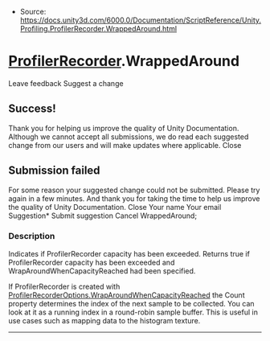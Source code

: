 * Source: https://docs.unity3d.com/6000.0/Documentation/ScriptReference/Unity.Profiling.ProfilerRecorder.WrappedAround.html

#  [ProfilerRecorder](https://docs.unity3d.com/6000.0/Documentation/ScriptReference/Unity.Profiling.ProfilerRecorder.html).WrappedAround
Leave feedback
Suggest a change
## Success!
Thank you for helping us improve the quality of Unity Documentation. Although we cannot accept all submissions, we do read each suggested change from our users and will make updates where applicable.
Close
## Submission failed
For some reason your suggested change could not be submitted. Please <a>try again</a> in a few minutes. And thank you for taking the time to help us improve the quality of Unity Documentation.
Close
Your name Your email Suggestion* Submit suggestion
Cancel
WrappedAround; 
### Description
Indicates if ProfilerRecorder capacity has been exceeded.
Returns true if ProfilerRecorder capacity has been exceeded and WrapAroundWhenCapacityReached had been specified.  
  
If ProfilerRecorder is created with [ProfilerRecorderOptions.WrapAroundWhenCapacityReached](https://docs.unity3d.com/6000.0/Documentation/ScriptReference/Unity.Profiling.ProfilerRecorderOptions.WrapAroundWhenCapacityReached.html) the Count property determines the index of the next sample to be collected. You can look at it as a running index in a round-robin sample buffer. This is useful in use cases such as mapping data to the histogram texture.
* * *
